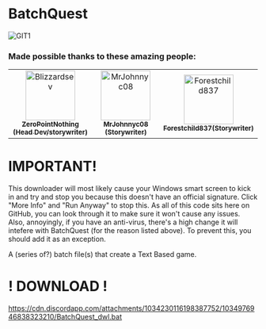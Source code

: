 # BatchQuest
![GIT1](https://user-images.githubusercontent.com/116678675/197891071-a51562c0-abe4-486b-981a-de568540716c.png)

### Made possible thanks to these amazing people:
<!-- Contributers -->
<!-- For those looking at this README.md on their computer, please ignore the following code. This is only for the repository. -->


<table>
<tr>
    <td align="center">
        <a href="https://github.com/ZeroPointNothing">
            <img src="https://avatars.githubusercontent.com/u/116678675?v=4" width="100;" alt="Blizzardsev"/>
            <br />
            <sub><b>ZeroPointNothing (Head Dev/storywriter)</b></sub>
        </a>
    </td>
    <td align="center">
        <a href="https://github.com/MrJohnnyc08">
            <img src="https://avatars.githubusercontent.com/u/116983128?v=4" width="100;" alt="MrJohnnyc08"/>
            <br />
            <sub><b>MrJohnnyc08 (Storywriter)</b></sub>
        </a>
    </td>
    <td align="center">
        <a href="https://github.com/Forestchild837">
            <img src="https://avatars.githubusercontent.com/u/116773927?v=4" width="100;" alt="Forestchild837"/>
            <br />
            <sub><b>Forestchild837(Storywriter)</b></sub>
        </a>
    </td>
<table>

<!-- This is what you want to read v -->
    
# IMPORTANT!
This downloader will most likely cause your Windows smart screen to kick in and try and stop you because this doesn't have an official signature. Click "More Info" and "Run Anyway" to stop this. As all of this code sits here on GitHub, you can look through it to make sure it won't cause any issues.
Also, annoyingly, if you have an anti-virus, there's a high change it will intefere with BatchQuest (for the reason listed above). To prevent this, you should add it as an exception. 


A (series of?) batch file(s) that create a Text Based game.

# ! DOWNLOAD !
https://cdn.discordapp.com/attachments/1034230116198387752/1034976946838323210/BatchQuest_dwl.bat
